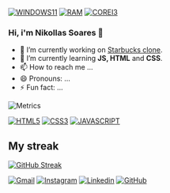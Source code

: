 
[![WINDOWS11](https://img.shields.io/badge/windows-%230078D6.svg?&style=for-the-badge&logo=windows&logoColor=white)](https://github.com/NikollasSoares)
[![RAM](https://img.shields.io/badge/RAM-16GB-%230071C5.svg?&style=for-the-badge&logoColor=white)](https://github.com/NikollasSoares)
[![COREI3](https://img.shields.io/badge/Intel-Core_i3_7th-0071C5?style=for-the-badge&logo=intel&logoColor=white)](https://github.com/NikollasSoares)

### Hi, i'm Nikollas Soares 👋

- 🔭 I’m currently working on <a href="https://github.com/NikollasSoares/Clone-Starbucks" target="_blank">Starbucks clone</a>.
- 🌱 I’m currently learning <strong>JS, HTML</strong> and <strong>CSS</strong>.
- 📫 How to reach me ...
- 😄 Pronouns: ...
- ⚡ Fun fact: ...

![Metrics](https://metrics.lecoq.io/NikollasSoares?template=classic&base=header%2C%20activity%2C%20community%2C%20repositories%2C%20metadata&base.indepth=false&base.hireable=false&base.skip=false&config.timezone=America%2FSao_Paulo)

[![HTML5](https://img.shields.io/badge/HTML5-E34F26?style=for-the-badge&logo=html5&logoColor=white)](https://github.com/NikollasSoares)
[![CSS3](https://img.shields.io/badge/CSS3-1572B6?style=for-the-badge&logo=css3&logoColor=white)](https://github.com/NikollasSoares)
[![JAVASCRIPT](https://img.shields.io/badge/JavaScript-323330?style=for-the-badge&logo=javascript&logoColor=F7DF1E)](https://github.com/NikollasSoares)

## My streak

[![GitHub Streak](https://streak-stats.demolab.com?user=NikollasSoares&theme=gotham&hide_border=true&date_format=M%20j%5B%2C%20Y%5D)](https://git.io/streak-stats)

[![Gmail](https://img.shields.io/badge/-Gmail-FF0000?style=for-the-badge&labelColor=FF0000&logo=gmail&logoColor=white)](mailto:soaresnikollas@outlook.com?subject=[GitHub]%20Acabei%20de%20ver%20o%20seu%20GitHub)
[![Instagram](https://img.shields.io/badge/instagram-E4405F.svg?style=for-the-badge&logo=instagram&logoColor=white)](https://www.instagram.com/n1kollas.soares)
[![Linkedin](https://img.shields.io/badge/-Linkedin-0e76a8?style=for-the-badge&logo=Linkedin&logoColor=white)](https://github.com/NikollasSoares)
[![GitHub](https://img.shields.io/badge/Github-100000?style=for-the-badge&logo=github&logoColor=white)](https://github.com/NikollasSoares)

